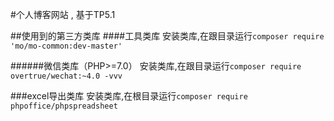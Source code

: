 #个人博客网站 , 基于TP5.1

##使用到的第三方类库
####工具类库
安装类库,在跟目录运行`composer require 'mo/mo-common:dev-master'`


######微信类库（PHP>=7.0）
安装类库,在跟目录运行`composer require overtrue/wechat:~4.0 -vvv`


###excel导出类库
安装类库,在根目录运行`composer require phpoffice/phpspreadsheet`
